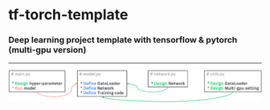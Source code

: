 # tf-torch-template
###  Deep learning project template with tensorflow & pytorch (multi-gpu version)

---
<div align="center">
  <img src="./assets/code_structure.png">
</div>
